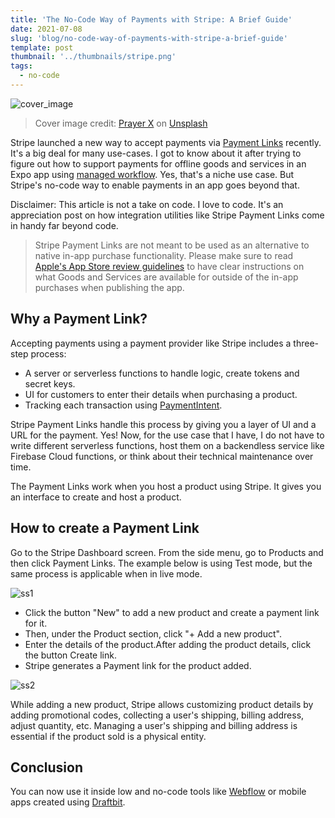 ```yaml
---
title: 'The No-Code Way of Payments with Stripe: A Brief Guide'
date: 2021-07-08
slug: 'blog/no-code-way-of-payments-with-stripe-a-brief-guide'
template: post
thumbnail: '../thumbnails/stripe.png'
tags:
  - no-code
---
```


![cover_image](https://hackernoon.com/_next/image?url=https%3A%2F%2Fcdn.hackernoon.com%2Fimages%2FoBJp5NI1CqWkTYoCtrcit0KrDza2-lc3035ge.jpeg&w=3840&q=75)

> Cover image credit: [Prayer X](https://unsplash.com/@x_prayer?utm_source=unsplash&utm_medium=referral&utm_content=creditCopyText) on [Unsplash](https://unsplash.com/s/photos/galaxy?utm_source=unsplash&utm_medium=referral&utm_content=creditCopyText)

Stripe launched a new way to accept payments via [Payment Links](https://stripe.com/en-sg/payments/payment-links) recently. It's a big deal for many use-cases. I got to know about it after trying to figure out how to support payments for offline goods and services in an Expo app using [managed workflow](https://docs.expo.io/introduction/managed-vs-bare/?ref=hackernoon.com#managed-workflow). Yes, that's a niche use case. But Stripe's no-code way to enable payments in an app goes beyond that.


Disclaimer: This article is not a take on code. I love to code. It's an appreciation post on how integration utilities like Stripe Payment Links come in handy far beyond code.

> Stripe Payment Links are not meant to be used as an alternative to native in-app purchase functionality. Please make sure to read [Apple's App Store review guidelines](https://developer.apple.com/app-store/review/guidelines/?ref=hackernoon.com#other-purchase-methods) to have clear instructions on what Goods and Services are available for outside of the in-app purchases when publishing the app.

## Why a Payment Link?

Accepting payments using a payment provider like Stripe includes a three-step process:

- A server or serverless functions to handle logic, create tokens and secret keys. 
- UI for customers to enter their details when purchasing a product.
- Tracking each transaction using [PaymentIntent](https://stripe.com/docs/payments/payment-intents).

Stripe Payment Links handle this process by giving you a layer of UI and a URL for the payment. Yes! Now, for the use case that I have, I do not have to write different serverless functions, host them on a backendless service like Firebase Cloud functions, or think about their technical maintenance over time.

The Payment Links work when you host a product using Stripe. It gives you an interface to create and host a product.

## How to create a Payment Link

Go to the Stripe Dashboard screen. From the side menu, go to Products and then click Payment Links. The example below is using Test mode, but the same process is applicable when in live mode.

![ss1](https://hackernoon.com/_next/image?url=https%3A%2F%2Fcdn.hackernoon.com%2Fimages%2FoBJp5NI1CqWkTYoCtrcit0KrDza2-841335vt.jpeg&w=3840&q=75)

- Click the button "New" to add a new product and create a payment link for it.
- Then, under the Product section, click "+ Add a new product".
- Enter the details of the product.After adding the product details, click the button Create link.
- Stripe generates a Payment link for the product added.

![ss2](https://hackernoon.com/_next/image?url=https%3A%2F%2Fcdn.hackernoon.com%2Fimages%2FoBJp5NI1CqWkTYoCtrcit0KrDza2-q01m35p1.gif&w=3840&q=75)

While adding a new product, Stripe allows customizing product details by adding promotional codes, collecting a user's shipping, billing address, adjust quantity, etc. Managing a user's shipping and billing address is essential if the product sold is a physical entity.

## Conclusion

You can now use it inside low and no-code tools like [Webflow](https://webflow.com/) or mobile apps created using [Draftbit](https://draftbit.com/).

